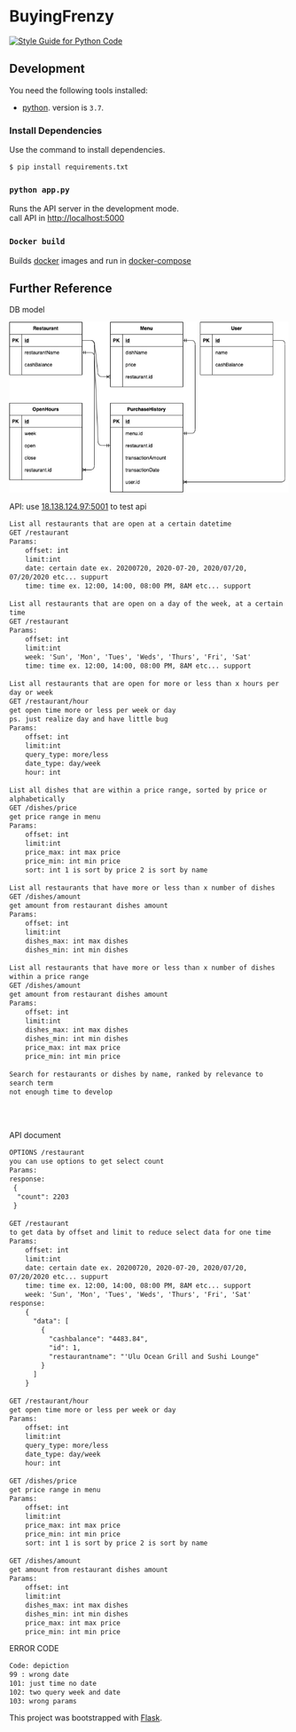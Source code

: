 # BuyingFrenzy

[![Style Guide for Python Code](https://img.shields.io/badge/code%20style-standard-brightgreen.svg?style=flat-square)](https://www.python.org/dev/peps/pep-0008/)

## Development

You need the following tools installed:

* [python](https://www.python.org). version is `3.7`.

### Install Dependencies

Use the command to install dependencies.

```
$ pip install requirements.txt
```

### `python app.py`

Runs the API server in the development mode.<br>
call API in  [http://localhost:5000](http://localhost:5000)

### `Docker build`

Builds [docker](https://www.docker.com) images and run in [docker-compose](https://docs.docker.com/compose/)

## Further Reference

DB model

![image](https://github.com/UranusLin/BuyingFrenzy/blob/master/db_Architecture.png)

API:
use [18.138.124.97:5001](18.138.124.97:5001) to test api
```
List all restaurants that are open at a certain datetime
GET /restaurant
Params:
    offset: int
    limit:int
    date: certain date ex. 20200720, 2020-07-20, 2020/07/20, 07/20/2020 etc... suppurt
    time: time ex. 12:00, 14:00, 08:00 PM, 8AM etc... support 

List all restaurants that are open on a day of the week, at a certain time
GET /restaurant
Params:
    offset: int
    limit:int
    week: 'Sun', 'Mon', 'Tues', 'Weds', 'Thurs', 'Fri', 'Sat' 
    time: time ex. 12:00, 14:00, 08:00 PM, 8AM etc... support 

List all restaurants that are open for more or less than x hours per day or week
GET /restaurant/hour
get open time more or less per week or day
ps. just realize day and have little bug
Params:
    offset: int
    limit:int
    query_type: more/less
    date_type: day/week
    hour: int

List all dishes that are within a price range, sorted by price or alphabetically
GET /dishes/price
get price range in menu
Params:
    offset: int
    limit:int
    price_max: int max price
    price_min: int min price 
    sort: int 1 is sort by price 2 is sort by name

List all restaurants that have more or less than x number of dishes
GET /dishes/amount
get amount from restaurant dishes amount
Params:
    offset: int
    limit:int
    dishes_max: int max dishes
    dishes_min: int min dishes 

List all restaurants that have more or less than x number of dishes within a price range
GET /dishes/amount
get amount from restaurant dishes amount
Params:
    offset: int
    limit:int
    dishes_max: int max dishes
    dishes_min: int min dishes 
    price_max: int max price
    price_min: int min price

Search for restaurants or dishes by name, ranked by relevance to search term
not enough time to develop




```

API document

```
OPTIONS /restaurant
you can use options to get select count
Params:
response:
 {
  "count": 2203
 }

GET /restaurant
to get data by offset and limit to reduce select data for one time
Params:
    offset: int
    limit:int
    date: certain date ex. 20200720, 2020-07-20, 2020/07/20, 07/20/2020 etc... suppurt
    time: time ex. 12:00, 14:00, 08:00 PM, 8AM etc... support 
    week: 'Sun', 'Mon', 'Tues', 'Weds', 'Thurs', 'Fri', 'Sat' 
response:
    {
      "data": [
        {
          "cashbalance": "4483.84",
          "id": 1,
          "restaurantname": "'Ulu Ocean Grill and Sushi Lounge"
        }
      ]
    }

GET /restaurant/hour
get open time more or less per week or day
Params:
    offset: int
    limit:int
    query_type: more/less
    date_type: day/week
    hour: int

GET /dishes/price
get price range in menu
Params:
    offset: int
    limit:int
    price_max: int max price
    price_min: int min price 
    sort: int 1 is sort by price 2 is sort by name

GET /dishes/amount
get amount from restaurant dishes amount
Params:
    offset: int
    limit:int
    dishes_max: int max dishes
    dishes_min: int min dishes 
    price_max: int max price
    price_min: int min price

```

ERROR CODE
````
Code: depiction
99 : wrong date
101: just time no date
102: two query week and date
103: wrong params
````

This project was bootstrapped with [Flask](https://palletsprojects.com/p/flask/).